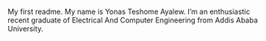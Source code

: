 My first readme.
My name is Yonas Teshome Ayalew.
I’m an enthusiastic recent graduate of Electrical And Computer Engineering from Addis Ababa University.
